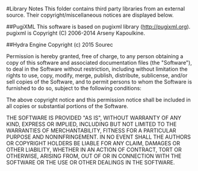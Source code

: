 #Library Notes
This folder contains third party libraries from an external source. Their
copyright/miscellaneous notices are displayed below.

##PugiXML
This software is based on pugixml library (http://pugixml.org).
pugixml is Copyright (C) 2006-2014 Arseny Kapoulkine.

##Hydra Engine
Copyright (c) 2015 Sourec

Permission is hereby granted, free of charge, to any person obtaining a copy
of this software and associated documentation files (the "Software"), to deal
in the Software without restriction, including without limitation the rights
to use, copy, modify, merge, publish, distribute, sublicense, and/or sell
copies of the Software, and to permit persons to whom the Software is
furnished to do so, subject to the following conditions:

The above copyright notice and this permission notice shall be included in all
copies or substantial portions of the Software.

THE SOFTWARE IS PROVIDED "AS IS", WITHOUT WARRANTY OF ANY KIND, EXPRESS OR
IMPLIED, INCLUDING BUT NOT LIMITED TO THE WARRANTIES OF MERCHANTABILITY,
FITNESS FOR A PARTICULAR PURPOSE AND NONINFRINGEMENT. IN NO EVENT SHALL THE
AUTHORS OR COPYRIGHT HOLDERS BE LIABLE FOR ANY CLAIM, DAMAGES OR OTHER
LIABILITY, WHETHER IN AN ACTION OF CONTRACT, TORT OR OTHERWISE, ARISING FROM,
OUT OF OR IN CONNECTION WITH THE SOFTWARE OR THE USE OR OTHER DEALINGS IN THE
SOFTWARE.
